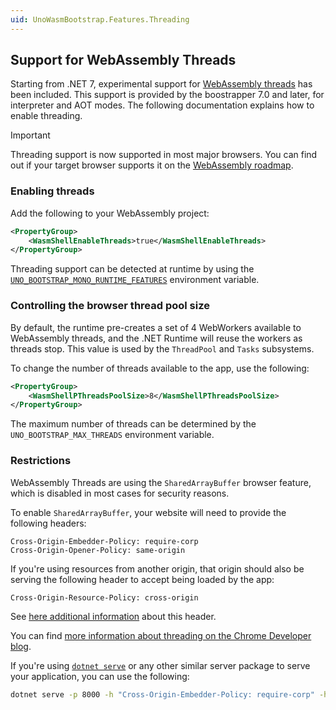 ```yaml
---
uid: UnoWasmBootstrap.Features.Threading
---
```


## Support for WebAssembly Threads

Starting from .NET 7, experimental support for [WebAssembly threads](https://github.com/WebAssembly/threads/blob/master/proposals/threads/Overview.md) has been included. This support is provided by the boostrapper 7.0 and later, for interpreter and AOT modes. The following documentation explains how to enable threading.

> [!IMPORTANT]
> Threading support is now supported in most major browsers. You can find out if your target browser supports it on the [WebAssembly roadmap](https://webassembly.org/roadmap).

### Enabling threads
Add the following to your WebAssembly project:
```xml
<PropertyGroup>
	<WasmShellEnableThreads>true</WasmShellEnableThreads>
</PropertyGroup>
```

Threading support can be detected at runtime by using the [`UNO_BOOTSTRAP_MONO_RUNTIME_FEATURES`](features-environment-variables.md) environment variable.

### Controlling the browser thread pool size

By default, the runtime pre-creates a set of 4 WebWorkers available to WebAssembly threads, and the .NET Runtime will reuse the workers as threads stop. This value is used by the `ThreadPool` and `Tasks` subsystems.

To change the number of threads available to the app, use the following:
```xml
<PropertyGroup>
	<WasmShellPThreadsPoolSize>8</WasmShellPThreadsPoolSize>
</PropertyGroup>
```

The maximum number of threads can be determined by the `UNO_BOOTSTRAP_MAX_THREADS` environment variable.

### Restrictions
WebAssembly Threads are using the `SharedArrayBuffer` browser feature, which is disabled in most cases for security reasons. 

To enable `SharedArrayBuffer`, your website will need to provide the following headers:

```
Cross-Origin-Embedder-Policy: require-corp
Cross-Origin-Opener-Policy: same-origin
```

If you're using resources from another origin, that origin should also be serving the following header to accept being loaded by the app:
```
Cross-Origin-Resource-Policy: cross-origin
```
See [here additional information](https://developer.mozilla.org/en-US/docs/Web/HTTP/Headers/Cross-Origin-Resource-Policy) about this header.

You can find [more information about threading on the Chrome Developer blog](https://developer.chrome.com/blog/enabling-shared-array-buffer/).

If you're using [`dotnet serve`](https://github.com/natemcmaster/dotnet-serve) or any other similar server package to serve your application, you can use the following:
```sh
dotnet serve -p 8000 -h "Cross-Origin-Embedder-Policy: require-corp" -h "Cross-Origin-Opener-Policy: same-origin"
```
